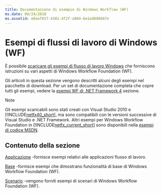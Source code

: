 ```yaml
---
title: Documentazione di esempio di Windows Workflow (WF)
ms.date: 09/24/2018
ms.assetid: e0aef017-4381-4f2f-a904-6e1ed898687e
---
```

# <a name="windows-workflow-wf-samples"></a>Esempi di flussi di lavoro di Windows (WF)

È possibile [scaricare gli esempi di flusso di lavoro Windows](https://go.microsoft.com/fwlink/?LinkId=150780) che forniscono istruzioni su vari aspetti di Windows Workflow Foundation (WF).

Gli articoli in questa sezione vengono descritti alcuni degli esempi nel pacchetto di download. Per un set di documentazione completa che copre tutti gli esempi, vedere la [esempi WF di .NET Framework 4](https://docs.microsoft.com/previous-versions/dotnet/netframework-4.0/dd483375(v%3dvs.100)) sezione.

> [!NOTE]
> Gli esempi scaricabili sono stati creati con Visual Studio 2010 e [!INCLUDE[netfx40_short](../../../../includes/netfx40-short-md.md)], ma sono compatibili con le versioni successive di Visual Studio e .NET Framework. Altri esempi per Windows Workflow Foundation in [!INCLUDE[netfx_current_short](../../../../includes/netfx-current-short-md.md)] sono disponibili nella [esempi di codice MSDN](https://aka.ms/WF45Samples).

## <a name="in-this-section"></a>Contenuto della sezione

[Applicazione](application.md) -fornisce esempi relativi alle applicazioni flusso di lavoro.

[Base](basic.md) -fornisce esempi che dimostrano funzionalità di base di Windows Workflow Foundation (WF).

[Scenario](scenario.md) -vengono forniti esempi di scenari di Windows Workflow Foundation (WF).
